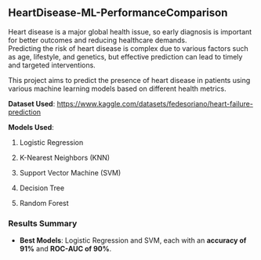 ## HeartDisease-ML-PerformanceComparison

Heart disease is a major global health issue, so early diagnosis is important for better outcomes and reducing healthcare demands.                          
Predicting the risk of heart disease is complex due to various factors such as age, lifestyle, and genetics, but effective prediction can lead to timely and targeted interventions.

This project aims to predict the presence of heart disease in patients using various machine learning models based on different health metrics.

**Dataset Used**: https://www.kaggle.com/datasets/fedesoriano/heart-failure-prediction

**Models Used**:

1. Logistic Regression

2. K-Nearest Neighbors (KNN)

3. Support Vector Machine (SVM)

4. Decision Tree

5. Random Forest

### Results Summary
- **Best Models**: Logistic Regression and SVM, each with an **accuracy of 91%** and **ROC-AUC of 90%**.
